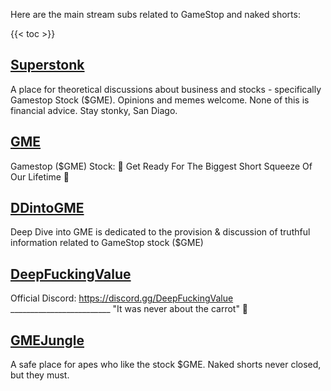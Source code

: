 Here are the main stream subs related to GameStop and naked shorts:

{{< toc >}}

## [Superstonk](https://www.reddit.com/r/Superstonk/)

A place for theoretical discussions about business and stocks - specifically Gamestop Stock ($GME). Opinions and memes welcome. None of this is financial advice. Stay stonky, San Diago.

## [GME](https://www.reddit.com/r/GME/)

Gamestop ($GME) Stock: 🚀 Get Ready For The Biggest Short Squeeze Of Our Lifetime 🚀

## [DDintoGME](https://www.reddit.com/r/DDintoGME/)

Deep Dive into GME is dedicated to the provision & discussion of truthful information related to GameStop stock ($GME)

## [DeepFuckingValue](https://www.reddit.com/r/DeepFuckingValue/)

Official Discord: https://discord.gg/DeepFuckingValue _________________________ "It was never about the carrot" 🥕

## [GMEJungle](https://www.reddit.com/r/GMEJungle/)

A safe place for apes who like the stock $GME. Naked shorts never closed, but they must.
